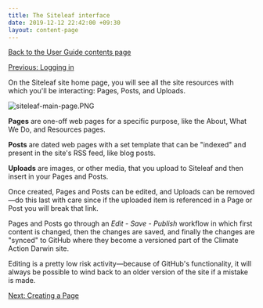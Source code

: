 ```yaml
---
title: The Siteleaf interface
date: 2019-12-12 22:42:00 +09:30
layout: content-page
---
```


[Back to the User Guide contents page](/administration/)

[Previous: Logging in](/logging-in/)

On the Siteleaf site home page, you will see all the site resources with which you'll be interacting: Pages, Posts, and Uploads.

![siteleaf-main-page.PNG](/uploads/siteleaf-main-page.PNG)

**Pages** are one-off web pages for a specific purpose, like the About, What We Do, and Resources pages.

**Posts** are dated web pages with a set template that can be "indexed" and present in the site's RSS feed, like blog posts.

**Uploads** are images, or other media, that you upload to Siteleaf and then insert in your Pages and Posts.

Once created, Pages and Posts can be edited, and Uploads can be removed—do this last with care since if the uploaded item is referenced in a Page or Post you will break that link.

Pages and Posts go through an *Edit - Save - Publish* workflow in which first content is changed, then the changes are saved, and finally the changes are "synced" to GitHub where they become a versioned part of the Climate Action Darwin site.

Editing is a pretty low risk activity—because of GitHub's functionality, it will always be possible to wind back to an older version of the site if a mistake is made.

[Next: Creating a Page](/creating-a-page/)